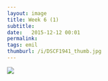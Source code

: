 ```yaml
---
layout: image
title: Week 6 (1)
subtitle: 
date:   2015-12-12 00:01
permalink: 
tags: emil
thumburl: /i/DSCF1941_thumb.jpg
---
```

![]({{site.url}}/i/DSCF1941_thumb.jpg)
